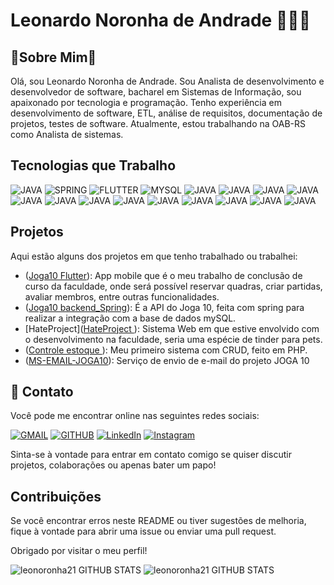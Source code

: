 # Leonardo Noronha de Andrade 👨🏼‍💻
## 🚀Sobre Mim🚀
Olá, sou Leonardo Noronha de Andrade. Sou Analista de desenvolvimento e desenvolvedor de software, bacharel em Sistemas de Informação, sou apaixonado por tecnologia e programação. Tenho experiência em desenvolvimento de software, ETL, análise de requisitos, documentação de projetos, testes de software. Atualmente, estou trabalhando na OAB-RS como Analista de sistemas. 

## Tecnologias que Trabalho
![JAVA](https://img.shields.io/badge/Java-ED8B00?style=for-the-badge&logo=openjdk&logoColor=white)
![SPRING](https://img.shields.io/badge/Spring-6DB33F?style=for-the-badge&logo=spring&logoColor=white)
![FLUTTER](https://img.shields.io/badge/Flutter-02569B?style=for-the-badge&logo=flutter&logoColor=white)
![MYSQL](https://img.shields.io/badge/MySQL-00000F?style=for-the-badge&logo=mysql&logoColor=white)
![JAVA](https://img.shields.io/badge/Bootstrap-563D7C?style=for-the-badge&logo=bootstrap&logoColor=white)
![JAVA](https://img.shields.io/badge/Microsoft_SQL_Server-CC2927?style=for-the-badge&logo=microsoft-sql-server&logoColor=white)
![JAVA](https://img.shields.io/badge/Dart-0175C2?style=for-the-badge&logo=dart&logoColor=white)
![JAVA](https://img.shields.io/badge/GitLab-330F63?style=for-the-badge&logo=gitlab&logoColor=white)
![JAVA](https://img.shields.io/badge/GitHub-100000?style=for-the-badge&logo=github&logoColor=white)
![JAVA](https://img.shields.io/badge/C-00599C?style=for-the-badge&logo=c&logoColor=white)
![JAVA](https://img.shields.io/badge/PHP-777BB4?style=for-the-badge&logo=php&logoColor=white)
![JAVA](https://img.shields.io/badge/Miro-050038?style=for-the-badge&logo=Miro&logoColor=whitee)
![JAVA](https://img.shields.io/badge/Figma-F24E1E?style=for-the-badge&logo=figma&logoColor=white)
![JAVA](https://img.shields.io/badge/Hibernate-59666C?style=for-the-badge&logo=Hibernate&logoColor=white)
![JAVA](https://img.shields.io/badge/Oracle-F80000?style=for-the-badge&logo=Oracle&logoColor=white)
![JAVA](https://img.shields.io/badge/Eclipse-2C2255?style=for-the-badge&logo=eclipse&logoColor=white)
![JAVA](https://img.shields.io/badge/Visual_Studio_Code-0078D4?style=for-the-badge&logo=visual%20studio%20code&logoColor=white)
## Projetos

Aqui estão alguns dos projetos em que tenho trabalhado ou trabalhei:

- ([Joga10 Flutter](https://github.com/leonoronha21/joga_10)): App mobile que é o meu trabalho de conclusão de curso da faculdade, onde será possível reservar quadras, criar partidas, avaliar membros, entre outras funcionalidades.
- ([Joga10 backend_Spring](https://github.com/leonoronha21/joga10-backend)): É a API do Joga 10, feita com spring para realizar a integração com a base de dados mySQL.
- [HateProject]([HateProject ](https://github.com/leonoronha21/HateProject)): Sistema Web em que estive envolvido com o desenvolvimento na faculdade, seria uma espécie de tinder para pets.
- ([Controle estoque ](https://github.com/leonoronha21/ControleEstoque)): Meu primeiro sistema com CRUD, feito em PHP.
- ([MS-EMAIL-JOGA10]((https://github.com/leonoronha21/ms-email-joga10))): Serviço de envio de e-mail do projeto JOGA 10
  
## 📱 Contato

Você pode me encontrar online nas seguintes redes sociais:

 [![GMAIL](https://img.shields.io/badge/Gmail-D14836?style=for-the-badge&logo=gmail&logoColor=white)](mailto:leonoronha.andrade@gmail.com)
[![GITHUB](https://img.shields.io/badge/GitHub-100000?style=for-the-badge&logo=github&logoColor=white)](https://github.com/leonoronha21)
[![LinkedIn](https://img.shields.io/badge/LinkedIn-0077B5?style=for-the-badge&logo=linkedin&logoColor=white)](https://www.linkedin.com/in/leonardo-noronha-de-andrade-148932148/)
[![Instagram](https://img.shields.io/badge/Instagram-E4405F?style=for-the-badge&logo=instagram&logoColor=white)](https://www.instagram.com/leonoronha9/)


Sinta-se à vontade para entrar em contato comigo se quiser discutir projetos, colaborações ou apenas bater um papo!

## Contribuições

Se você encontrar erros neste README ou tiver sugestões de melhoria, fique à vontade para abrir uma issue ou enviar uma pull request.

Obrigado por visitar o meu perfil!


![leonoronha21 GITHUB STATS](https://github-readme-stats.vercel.app/api/top-langs/?username=leonoronha21&theme=blue-green)
![leonoronha21 GITHUB STATS](https://github-readme-stats.vercel.app/api?username=leonoronha21&theme=blue-green)

